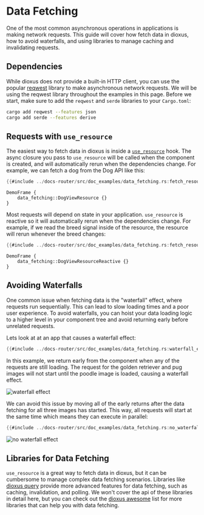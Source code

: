 # Data Fetching

One of the most common asynchronous operations in applications is making network requests. This guide will cover how fetch data in dioxus, how to avoid waterfalls, and using libraries to manage caching and invalidating requests.

## Dependencies

While dioxus does not provide a built-in HTTP client, you can use the popular [reqwest](https://docs.rs/reqwest/latest/reqwest/) library to make asynchronous network requests. We will be using the reqwest library throughout the examples in this page. Before we start, make sure to add the `reqwest` and `serde` libraries to your `Cargo.toml`:

```sh
cargo add reqwest --features json
cargo add serde --features derive
```

## Requests with `use_resource`

The easiest way to fetch data in dioxus is inside a [`use_resource`](./resources.md) hook. The async closure you pass to `use_resource` will be called when the component is created, and will automatically rerun when the dependencies change. For example, we can fetch a dog from the Dog API like this:

```rust
{{#include ../docs-router/src/doc_examples/data_fetching.rs:fetch_resource}}
```

```inject-dioxus
DemoFrame {
    data_fetching::DogViewResource {}
}
```

Most requests will depend on state in your application. `use_resource` is reactive so it will automatically rerun when the dependencies change. For example, if we read the breed signal inside of the resource, the resource will rerun whenever the breed changes:

```rust
{{#include ../docs-router/src/doc_examples/data_fetching.rs:fetch_resource_reactive}}
```

```inject-dioxus
DemoFrame {
    data_fetching::DogViewResourceReactive {}
}
```

## Avoiding Waterfalls

One common issue when fetching data is the "waterfall" effect, where requests run sequentially. This can lead to slow loading times and a poor user experience. To avoid waterfalls, you can hoist your data loading logic to a higher level in your component tree and avoid returning early before unrelated requests.

Lets look at at an app that causes a waterfall effect:

```rust
{{#include ../docs-router/src/doc_examples/data_fetching.rs:waterfall_effect}}
```

In this example, we return early from the component when any of the requests are still loading. The request for the golden retriever and pug images will not start until the poodle image is loaded, causing a waterfall effect.

![waterfall effect](/assets/07/waterfall_effect.png)

We can avoid this issue by moving all of the early returns after the data fetching for all three images has started. This way, all requests will start at the same time which means they can execute in parallel:

```rust
{{#include ../docs-router/src/doc_examples/data_fetching.rs:no_waterfall_effect}}
```

![no waterfall effect](/assets/07/no_waterfall_effect.png)

## Libraries for Data Fetching

`use_resource` is a great way to fetch data in dioxus, but it can be cumbersome to manage complex data fetching scenarios. Libraries like [dioxus query](https://docs.rs/dioxus-query/latest/dioxus_query/) provide more advanced features for data fetching, such as caching, invalidation, and polling. We won't cover the api of these libraries in detail here, but you can check out the [dioxus awesome](https://dioxuslabs.com/awesome/) list for more libraries that can help you with data fetching.
